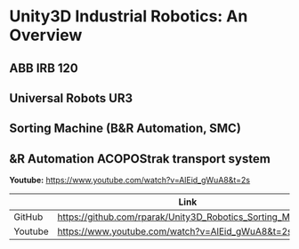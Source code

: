 # Unity3D Industrial Robotics: An Overview

## ABB IRB 120

## Universal Robots UR3

## Sorting Machine (B&R Automation, SMC)

## &R Automation ACOPOStrak transport system

**Youtube:** https://www.youtube.com/watch?v=AlEid_gWuA8&t=2s

|                       | Link                                                                                  |
| --------------------- | ------------------------------------------------------------------------------------- |
| GitHub                | https://github.com/rparak/Unity3D_Robotics_Sorting_Machine                            |
| Youtube               | https://www.youtube.com/watch?v=AlEid_gWuA8&t=2s                                      |
